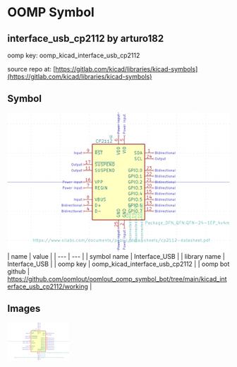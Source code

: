 # OOMP Symbol  
## interface_usb_cp2112  by arturo182  
  
oomp key: oomp_kicad_interface_usb_cp2112  
  
source repo at: [https://gitlab.com/kicad/libraries/kicad-symbols](https://gitlab.com/kicad/libraries/kicad-symbols)  
## Symbol  
  
[![working.png](working_600.png)](working.png)  
| name | value | 
| --- | --- | 
| symbol name | Interface_USB | 
| library name | Interface_USB | 
| oomp key | oomp_kicad_interface_usb_cp2112 | 
| oomp bot github | https://github.com/oomlout/oomlout_oomp_symbol_bot/tree/main/kicad_interface_usb_cp2112/working | 
## Images  
  
[![working.png](working_140.png)](working.png)  
